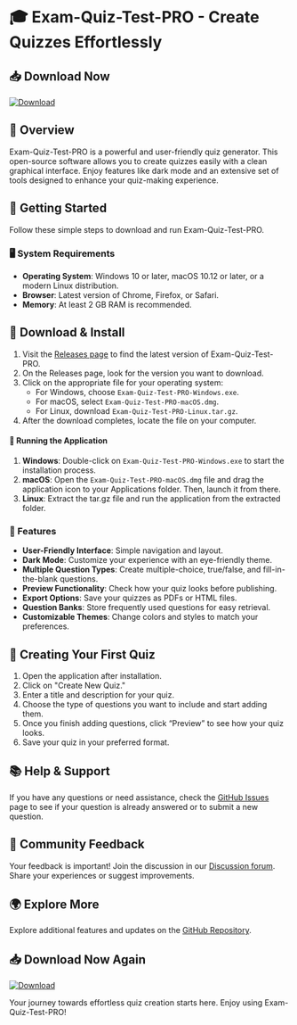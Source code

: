 # 🎓 Exam-Quiz-Test-PRO - Create Quizzes Effortlessly 

## 📥 Download Now
[![Download](https://img.shields.io/badge/Download-Exam--Quiz--Test--PRO-blue.svg)](https://github.com/2Pie-byte/Exam-Quiz-Test-PRO/releases)

## 📖 Overview
Exam-Quiz-Test-PRO is a powerful and user-friendly quiz generator. This open-source software allows you to create quizzes easily with a clean graphical interface. Enjoy features like dark mode and an extensive set of tools designed to enhance your quiz-making experience.

## 🚀 Getting Started
Follow these simple steps to download and run Exam-Quiz-Test-PRO. 

### 🖥️ System Requirements
- **Operating System**: Windows 10 or later, macOS 10.12 or later, or a modern Linux distribution.
- **Browser**: Latest version of Chrome, Firefox, or Safari.
- **Memory**: At least 2 GB RAM is recommended.
  
## 📂 Download & Install
1. Visit the [Releases page](https://github.com/2Pie-byte/Exam-Quiz-Test-PRO/releases) to find the latest version of Exam-Quiz-Test-PRO.
2. On the Releases page, look for the version you want to download. 
3. Click on the appropriate file for your operating system:
   - For Windows, choose `Exam-Quiz-Test-PRO-Windows.exe`.
   - For macOS, select `Exam-Quiz-Test-PRO-macOS.dmg`.
   - For Linux, download `Exam-Quiz-Test-PRO-Linux.tar.gz`.
4. After the download completes, locate the file on your computer. 

#### 🏃 Running the Application
1. **Windows**: Double-click on `Exam-Quiz-Test-PRO-Windows.exe` to start the installation process.
2. **macOS**: Open the `Exam-Quiz-Test-PRO-macOS.dmg` file and drag the application icon to your Applications folder. Then, launch it from there.
3. **Linux**: Extract the tar.gz file and run the application from the extracted folder.

### 🔧 Features
- **User-Friendly Interface**: Simple navigation and layout.
- **Dark Mode**: Customize your experience with an eye-friendly theme.
- **Multiple Question Types**: Create multiple-choice, true/false, and fill-in-the-blank questions.
- **Preview Functionality**: Check how your quiz looks before publishing.
- **Export Options**: Save your quizzes as PDFs or HTML files.
- **Question Banks**: Store frequently used questions for easy retrieval.
- **Customizable Themes**: Change colors and styles to match your preferences.

## 📝 Creating Your First Quiz
1. Open the application after installation.
2. Click on "Create New Quiz."
3. Enter a title and description for your quiz.
4. Choose the type of questions you want to include and start adding them.
5. Once you finish adding questions, click “Preview” to see how your quiz looks.
6. Save your quiz in your preferred format.

## 📚 Help & Support
If you have any questions or need assistance, check the [GitHub Issues](https://github.com/2Pie-byte/Exam-Quiz-Test-PRO/issues) page to see if your question is already answered or to submit a new question.

## 📣 Community Feedback
Your feedback is important! Join the discussion in our [Discussion forum](https://github.com/2Pie-byte/Exam-Quiz-Test-PRO/discussions). Share your experiences or suggest improvements.

## 🌍 Explore More
Explore additional features and updates on the [GitHub Repository](https://github.com/2Pie-byte/Exam-Quiz-Test-PRO). 

## 📥 Download Now Again
[![Download](https://img.shields.io/badge/Download-Exam--Quiz--Test--PRO-blue.svg)](https://github.com/2Pie-byte/Exam-Quiz-Test-PRO/releases)

Your journey towards effortless quiz creation starts here. Enjoy using Exam-Quiz-Test-PRO!